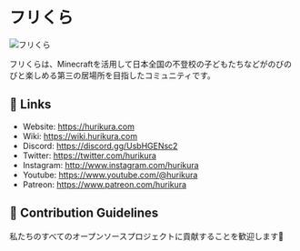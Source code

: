 # フリくら

![フリくら](https://user-images.githubusercontent.com/91340399/200746277-2c1cdabe-9fee-416a-be2e-bc30b1ebbc99.png)

フリくらは、Minecraftを活用して日本全国の不登校の子どもたちなどがのびのびと楽しめる第三の居場所を目指したコミュニティです。

## 🔗 Links

* Website: https://hurikura.com
* Wiki: https://wiki.hurikura.com
* Discord: https://discord.gg/UsbHGENsc2
* Twitter: https://twitter.com/hurikura
* Instagram: http://www.instagram.com/hurikura
* Youtube: https://www.youtube.com/@hurikura
* Patreon: https://www.patreon.com/hurikura

## 🌈 Contribution Guidelines

私たちのすべてのオープンソースプロジェクトに貢献することを歓迎します👏
